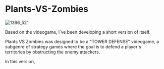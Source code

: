 # Plants-VS-Zombies

![1366_521](https://github.com/user-attachments/assets/6bcfbdf1-7b45-4e65-aa65-a6281646a130)

Based on the videogame, I´ve been developing a short version of itself.

Plants VS Zombies was designed to be a "TOWER DEFENSE" videogame, a subgenre of strategy games where
the goal is to defend a player´s territories by obstructing the enemy attackers.

In this version, 
